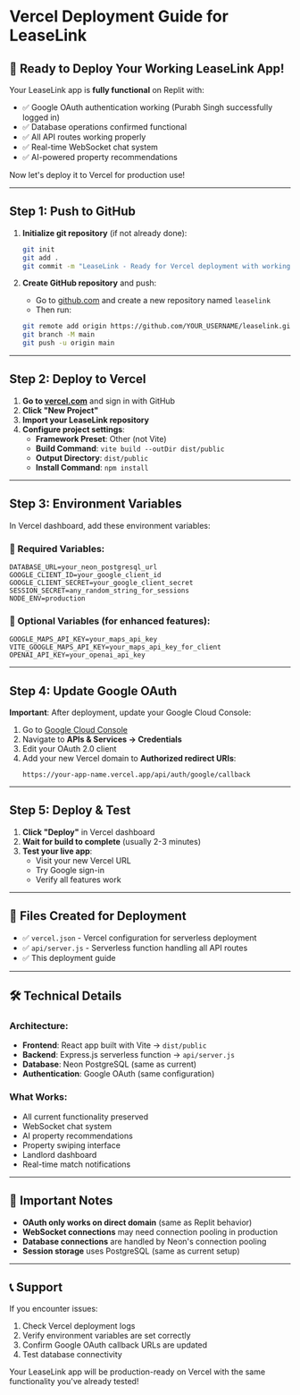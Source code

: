 # Vercel Deployment Guide for LeaseLink

## 🚀 Ready to Deploy Your Working LeaseLink App!

Your LeaseLink app is **fully functional** on Replit with:
- ✅ Google OAuth authentication working (Purabh Singh successfully logged in)
- ✅ Database operations confirmed functional
- ✅ All API routes working properly
- ✅ Real-time WebSocket chat system
- ✅ AI-powered property recommendations

Now let's deploy it to Vercel for production use!

---

## Step 1: Push to GitHub

1. **Initialize git repository** (if not already done):
   ```bash
   git init
   git add .
   git commit -m "LeaseLink - Ready for Vercel deployment with working OAuth"
   ```

2. **Create GitHub repository** and push:
   - Go to [github.com](https://github.com) and create a new repository named `leaselink`
   - Then run:
   ```bash
   git remote add origin https://github.com/YOUR_USERNAME/leaselink.git
   git branch -M main
   git push -u origin main
   ```

---

## Step 2: Deploy to Vercel

1. **Go to [vercel.com](https://vercel.com)** and sign in with GitHub
2. **Click "New Project"**
3. **Import your LeaseLink repository**
4. **Configure project settings**:
   - **Framework Preset**: Other (not Vite)
   - **Build Command**: `vite build --outDir dist/public`
   - **Output Directory**: `dist/public`
   - **Install Command**: `npm install`

---

## Step 3: Environment Variables

In Vercel dashboard, add these environment variables:

### 🔑 Required Variables:
```
DATABASE_URL=your_neon_postgresql_url
GOOGLE_CLIENT_ID=your_google_client_id
GOOGLE_CLIENT_SECRET=your_google_client_secret  
SESSION_SECRET=any_random_string_for_sessions
NODE_ENV=production
```

### 🌟 Optional Variables (for enhanced features):
```
GOOGLE_MAPS_API_KEY=your_maps_api_key
VITE_GOOGLE_MAPS_API_KEY=your_maps_api_key_for_client
OPENAI_API_KEY=your_openai_api_key
```

---

## Step 4: Update Google OAuth

**Important**: After deployment, update your Google Cloud Console:

1. Go to [Google Cloud Console](https://console.cloud.google.com/)
2. Navigate to **APIs & Services → Credentials**
3. Edit your OAuth 2.0 client
4. Add your new Vercel domain to **Authorized redirect URIs**:
   ```
   https://your-app-name.vercel.app/api/auth/google/callback
   ```

---

## Step 5: Deploy & Test

1. **Click "Deploy"** in Vercel dashboard
2. **Wait for build to complete** (usually 2-3 minutes)
3. **Test your live app**:
   - Visit your new Vercel URL
   - Try Google sign-in
   - Verify all features work

---

## 📁 Files Created for Deployment

- ✅ `vercel.json` - Vercel configuration for serverless deployment
- ✅ `api/server.js` - Serverless function handling all API routes
- ✅ This deployment guide

---

## 🛠️ Technical Details

### Architecture:
- **Frontend**: React app built with Vite → `dist/public`
- **Backend**: Express.js serverless function → `api/server.js`
- **Database**: Neon PostgreSQL (same as current)
- **Authentication**: Google OAuth (same configuration)

### What Works:
- All current functionality preserved
- WebSocket chat system
- AI property recommendations  
- Property swiping interface
- Landlord dashboard
- Real-time match notifications

---

## 🚨 Important Notes

- **OAuth only works on direct domain** (same as Replit behavior)
- **WebSocket connections** may need connection pooling in production
- **Database connections** are handled by Neon's connection pooling
- **Session storage** uses PostgreSQL (same as current setup)

---

## 📞 Support

If you encounter issues:
1. Check Vercel deployment logs
2. Verify environment variables are set correctly
3. Confirm Google OAuth callback URLs are updated
4. Test database connectivity

Your LeaseLink app will be production-ready on Vercel with the same functionality you've already tested!
